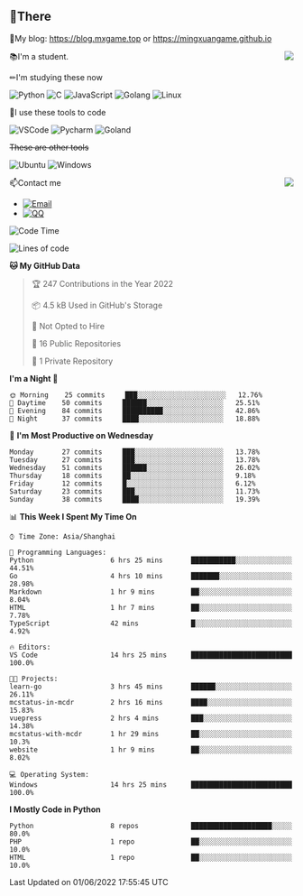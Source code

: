 
## 👏There

📰My blog: https://blog.mxgame.top or https://mingxuangame.github.io

<img align="right" src="https://github-readme-stats.vercel.app/api/top-langs/?username=MingxuanGame"/>


📚I'm a student.

✏I'm studying these now

![Python](https://img.shields.io/badge/-Python-blue?style=flat-square&logo=Python&logoColor=fff)
![C](https://img.shields.io/badge/-C-585858?style=flat-square&logo=C&logoColor=fff)
![JavaScript](https://img.shields.io/badge/-JavaScript-ffca18?style=flat-square&logo=JavaScript&logoColor=fff)
![Golang](https://img.shields.io/badge/-Go-007d9c?style=flat-square&logo=Go&logoColor=fff)
![Linux](https://img.shields.io/badge/-Linux-black?style=flat-square&logo=Linux&logoColor=fff)

🔨I use these tools to code

![VSCode](https://img.shields.io/badge/-VSCode-blue?style=flat-square&logo=visualstudiocode&logoColor=fff)
![Pycharm](https://img.shields.io/badge/-Pycharm-green?style=flat-square&logo=pycharm&logoColor=fff)
![Goland](https://img.shields.io/badge/-Goland-purple?style=flat-square&logo=goland&logoColor=fff)

 ~~These are other tools~~

![Ubuntu](https://img.shields.io/badge/-Ubuntu-orange?style=flat-square&logo=Ubuntu&logoColor=fff)
![Windows](https://img.shields.io/badge/-Windows-blue?style=flat-square&logo=Windows&logoColor=fff)

<img align="right" src="https://github-readme-stats.vercel.app/api?username=MingxuanGame" />


📫Contact me

* [![Email](https://img.shields.io/badge/Email-MingxuanGame@outlook.com-1?style=social&logoColor=fff)](mailto:MingxuanGame@outlook.com)
* [![QQ](https://img.shields.io/badge/QQ-1060148379-1?style=social&logoColor=fff)](tencent://AddContact/?fromId=45&fromSubId=1&subcmd=all&uin=1060148379&website=www.oicqzone.com)

<!--START_SECTION:waka-->
![Code Time](http://img.shields.io/badge/Code%20Time-14%20hrs%2025%20mins-blue)

![Lines of code](https://img.shields.io/badge/From%20Hello%20World%20I%27ve%20Written-27%20Thousand%20lines%20of%20code-blue)

**🐱 My GitHub Data** 

> 🏆 247 Contributions in the Year 2022
 > 
> 📦 4.5 kB Used in GitHub's Storage 
 > 
> 🚫 Not Opted to Hire
 > 
> 📜 16 Public Repositories 
 > 
> 🔑 1 Private Repository 
 > 
**I'm a Night 🦉** 

```text
🌞 Morning    25 commits     ███░░░░░░░░░░░░░░░░░░░░░░   12.76% 
🌆 Daytime    50 commits     ██████░░░░░░░░░░░░░░░░░░░   25.51% 
🌃 Evening    84 commits     ██████████░░░░░░░░░░░░░░░   42.86% 
🌙 Night      37 commits     ████░░░░░░░░░░░░░░░░░░░░░   18.88%

```
📅 **I'm Most Productive on Wednesday** 

```text
Monday       27 commits     ███░░░░░░░░░░░░░░░░░░░░░░   13.78% 
Tuesday      27 commits     ███░░░░░░░░░░░░░░░░░░░░░░   13.78% 
Wednesday    51 commits     ██████░░░░░░░░░░░░░░░░░░░   26.02% 
Thursday     18 commits     ██░░░░░░░░░░░░░░░░░░░░░░░   9.18% 
Friday       12 commits     █░░░░░░░░░░░░░░░░░░░░░░░░   6.12% 
Saturday     23 commits     ███░░░░░░░░░░░░░░░░░░░░░░   11.73% 
Sunday       38 commits     ████░░░░░░░░░░░░░░░░░░░░░   19.39%

```


📊 **This Week I Spent My Time On** 

```text
⌚︎ Time Zone: Asia/Shanghai

💬 Programming Languages: 
Python                   6 hrs 25 mins       ███████████░░░░░░░░░░░░░░   44.51% 
Go                       4 hrs 10 mins       ███████░░░░░░░░░░░░░░░░░░   28.98% 
Markdown                 1 hr 9 mins         ██░░░░░░░░░░░░░░░░░░░░░░░   8.04% 
HTML                     1 hr 7 mins         ██░░░░░░░░░░░░░░░░░░░░░░░   7.78% 
TypeScript               42 mins             █░░░░░░░░░░░░░░░░░░░░░░░░   4.92%

🔥 Editors: 
VS Code                  14 hrs 25 mins      █████████████████████████   100.0%

🐱‍💻 Projects: 
learn-go                 3 hrs 45 mins       ██████░░░░░░░░░░░░░░░░░░░   26.11% 
mcstatus-in-mcdr         2 hrs 16 mins       ████░░░░░░░░░░░░░░░░░░░░░   15.83% 
vuepress                 2 hrs 4 mins        ███░░░░░░░░░░░░░░░░░░░░░░   14.38% 
mcstatus-with-mcdr       1 hr 29 mins        ██░░░░░░░░░░░░░░░░░░░░░░░   10.3% 
website                  1 hr 9 mins         ██░░░░░░░░░░░░░░░░░░░░░░░   8.02%

💻 Operating System: 
Windows                  14 hrs 25 mins      █████████████████████████   100.0%

```

**I Mostly Code in Python** 

```text
Python                   8 repos             ████████████████████░░░░░   80.0% 
PHP                      1 repo              ██░░░░░░░░░░░░░░░░░░░░░░░   10.0% 
HTML                     1 repo              ██░░░░░░░░░░░░░░░░░░░░░░░   10.0%

```



 Last Updated on 01/06/2022 17:55:45 UTC
<!--END_SECTION:waka-->
